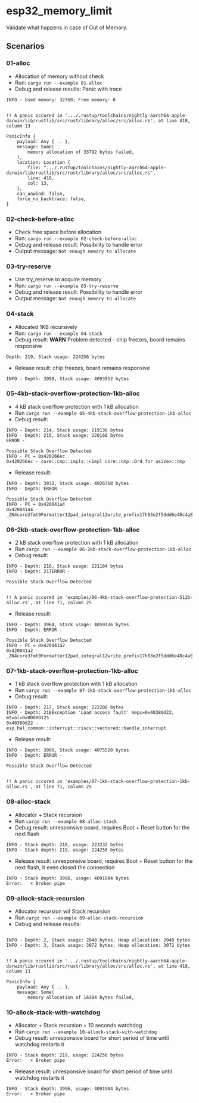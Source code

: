 # esp32_memory_limit

Validate what happens in case of Out of Memory.

## Scenarios

### 01-alloc
- Allocation of memory  without check
- Run: `cargo run --example 01-alloc`
- Debug and release results: Panic with trace
```
INFO - Used memory: 32768; Free memory: 0


!! A panic occured in '.../.rustup/toolchains/nightly-aarch64-apple-darwin/lib/rustlib/src/rust/library/alloc/src/alloc.rs', at line 418, column 13

PanicInfo {
    payload: Any { .. },
    message: Some(
        memory allocation of 33792 bytes failed,
    ),
    location: Location {
        file: ".../.rustup/toolchains/nightly-aarch64-apple-darwin/lib/rustlib/src/rust/library/alloc/src/alloc.rs",
        line: 418,
        col: 13,
    },
    can_unwind: false,
    force_no_backtrace: false,
}
```

### 02-check-before-alloc
- Check free space before allocation
- Run: `cargo run --example 02-check-before-alloc`
- Debug and release result: Possibility to handle error
- Output message: `Not enough memory to allocate`

### 03-try-reserve
- Use try_reserve to acquire memory
- Run: `cargo run --example 03-try-reserve`
- Debug and release result: Possibility to handle error
- Output message: `Not enough memory to allocate`

### 04-stack
- Allocated 1KB recursively
- Run: `cargo run --example 04-stack`
- Debug result: **WARN** Problem detected - chip freezes, board remains responsive
```
Depth: 219, Stack usage: 224256 bytes
```
- Release result: chip freezes, board remains responsive
```
INFO - Depth: 3998, Stack usage: 4093952 bytes
```


### 05-4kb-stack-overflow-protection-1kb-alloc
- 4 kB stack overflow protection with 1 kB allocation
- Run `cargo run --example 05-4kb-stack-overflow-protection-1kb-alloc`
- Debug result:
```
INFO - Depth: 214, Stack usage: 219136 bytes
INFO - Depth: 215, Stack usage: 220160 bytes
ERROR -

Possible Stack Overflow Detected
INFO - PC = 0x420266ec
0x420266ec - core::cmp::impls::<impl core::cmp::Ord for usize>::cmp
```
- Release result:
```
INFO - Depth: 3932, Stack usage: 4026368 bytes
INFO - Depth: ERROR -

Possible Stack Overflow Detected
INFO - PC = 0x420041a4
0x420041a4 - _ZN4core3fmt9Formatter12pad_integral12write_prefix17h93e2f5ddd6e48c4aE
```

### 06-2kb-stack-overflow-protection-1kb-alloc
- 2 kB stack overflow protection with 1 kB allocation
- Run `cargo run --example 06-2kb-stack-overflow-protection-1kb-alloc`
- Debug result:
```
INFO - Depth: 216, Stack usage: 221184 bytes
INFO - Depth: 217ERROR -

Possible Stack Overflow Detected


!! A panic occured in 'examples/06-4kb-stack-overflow-protection-512b-alloc.rs', at line 71, column 25
```
- Release result:
```
INFO - Depth: 3964, Stack usage: 4059136 bytes
INFO - Depth: ERROR -

Possible Stack Overflow Detected
INFO - PC = 0x420041a2
0x420041a2 - _ZN4core3fmt9Formatter12pad_integral12write_prefix17h93e2f5ddd6e48c4aE
```

### 07-1kb-stack-overflow-protection-1kb-alloc
- 1 kB stack overflow protection with 1 kB allocation
- Run `cargo run --example 07-1kb-stack-overflow-protection-1kb-alloc`
- Debug result:
```
INFO - Depth: 217, Stack usage: 222208 bytes
INFO - Depth: 218Exception 'Load access fault' mepc=0x40380d22, mtval=0x00000125
0x40380d22 - esp_hal_common::interrupt::riscv::vectored::handle_interrupt
```
- Release result:
```
INFO - Depth: 3980, Stack usage: 4075520 bytes
INFO - Depth: ERROR -

Possible Stack Overflow Detected


!! A panic occured in 'examples/07-1kb-stack-overflow-protection-1kb-alloc.rs', at line 71, column 25
```

### 08-alloc-stack
- Allocator + Stack recursion
- Run `cargo run --example 08-alloc-stack`
- Debug result: unresponsive board, requires Boot + Reset button for the next flash
```
INFO - Stack depth: 218, usage: 223232 bytes
INFO - Stack depth: 219, usage: 224256 bytes
```
- Release result: unresponsive board, requires Boot + Reset button for the next flash, it even closed the connection
```
INFO - Stack depth: 3996, usage: 4091904 bytes
Error:   × Broken pipe
```

### 09-allock-stack-recursion
- Allocator recursion wit Stack recursion
- Run `cargo run --example 09-alloc-stack-recursion`
- Debug and release results:
```

INFO - Depth: 2, Stack usage: 2048 bytes, Heap allocation: 2048 bytes
INFO - Depth: 3, Stack usage: 3072 bytes, Heap allocation: 3072 bytes


!! A panic occured in '.../.rustup/toolchains/nightly-aarch64-apple-darwin/lib/rustlib/src/rust/library/alloc/src/alloc.rs', at line 418, column 13

PanicInfo {
    payload: Any { .. },
    message: Some(
        memory allocation of 16384 bytes failed,
```

### 10-allock-stack-with-watchdog
- Allocator + Stack recursion + 10 seconds watchdog
- Run `cargo run --example 10-allock-stack-with-watchdog`
- Debug result: unresponsive board for short period of time until watchdog restarts it
```
INFO - Stack depth: 219, usage: 224256 bytes
Error:   × Broken pipe
```
- Release result: unresponsive board for short period of time until watchdog restarts it
```
INFO - Stack depth: 3996, usage: 4091904 bytes
Error:   × Broken pipe
```

